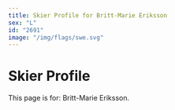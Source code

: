 ```yaml
---
title: Skier Profile for Britt-Marie Eriksson
sex: "L"
id: "2691"
image: "/img/flags/swe.svg" 
---
```


# Skier Profile

This page is for: Britt-Marie Eriksson.
    